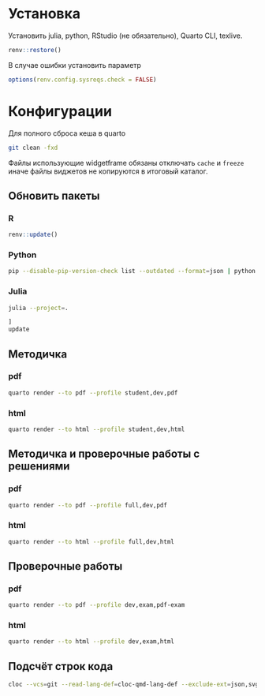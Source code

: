 # Установка

Установить julia, python, RStudio (не обязательно), Quarto CLI, texlive.

``` r
renv::restore()
```

В случае ошибки установить параметр

``` r
options(renv.config.sysreqs.check = FALSE)
```

# Конфигурации

Для полного сброса кеша в quarto

``` bash
git clean -fxd
```

Файлы использующие widgetframe обязаны отключать `cache` и `freeze` иначе файлы виджетов не копируются в итоговый каталог.

## Обновить пакеты

### R

``` r
renv::update()
```

### Python

``` bash
pip --disable-pip-version-check list --outdated --format=json | python -c "import json, sys; print('\n'.join([x['name'] for x in json.load(sys.stdin)]))" | xargs -n1 pip install -U
```

### Julia

``` bash
julia --project=.
```

``` julia
]
update
```

## Методичка

### pdf

``` bash
quarto render --to pdf --profile student,dev,pdf
```

### html

``` bash
quarto render --to html --profile student,dev,html
```

## Методичка и проверочные работы с решениями

### pdf

``` bash
quarto render --to pdf --profile full,dev,pdf
```

### html

``` bash
quarto render --to html --profile full,dev,html
```

## Проверочные работы

### pdf

``` bash
quarto render --to pdf --profile dev,exam,pdf-exam
```

### html

``` bash
quarto render --to html --profile dev,exam,html
```

## Подсчёт строк кода

``` bash
cloc --vcs=git --read-lang-def=cloc-qmd-lang-def --exclude-ext=json,svg --exclude-dir=renv
```
